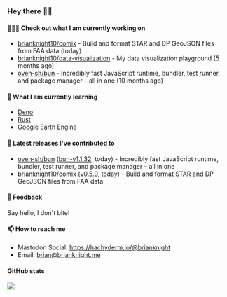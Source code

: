 ### Hey there 👋🏻

#### 👷🏻‍♂️ Check out what I am currently working on

- [brianknight10/comix](https://github.com/brianknight10/comix) - Build and format STAR and DP GeoJSON files from FAA data (today)
- [brianknight10/data-visualization](https://github.com/brianknight10/data-visualization) - My data visualization playground (5 months ago)
- [oven-sh/bun](https://github.com/oven-sh/bun) - Incredibly fast JavaScript runtime, bundler, test runner, and package manager – all in one (10 months ago)

#### 🌱 What I am currently learning
- [Deno](https://deno.land/)
- [Rust](https://www.rust-lang.org/)
- [Google Earth Engine](https://earthengine.google.com/)

#### 🔭 Latest releases I've contributed to

- [oven-sh/bun](https://github.com/oven-sh/bun) ([bun-v1.1.32](https://github.com/oven-sh/bun/releases/tag/bun-v1.1.32), today) - Incredibly fast JavaScript runtime, bundler, test runner, and package manager – all in one
- [brianknight10/comix](https://github.com/brianknight10/comix) ([v0.5.0](https://github.com/brianknight10/comix/releases/tag/v0.5.0), today) - Build and format STAR and DP GeoJSON files from FAA data

#### 💬 Feedback

Say hello, I don't bite!

#### 📫 How to reach me

- Mastodon Social: <a rel="me" href="https://hachyderm.io/@brianknight">https://hachyderm.io/@brianknight</a>
- Email: brian@brianknight.me

#### GitHub stats

![](https://github-profile-summary-cards.vercel.app/api/cards/profile-details?username=brianknight10&theme=github)
